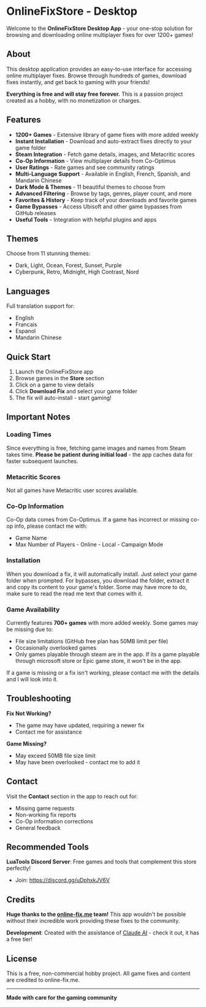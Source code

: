 # OnlineFixStore - Desktop

Welcome to the **OnlineFixStore Desktop App** - your one-stop solution for browsing and downloading online multiplayer fixes for over 1200+ games!

## About

This desktop application provides an easy-to-use interface for accessing online multiplayer fixes. Browse through hundreds of games, download fixes instantly, and get back to gaming with your friends!

**Everything is free and will stay free forever.** This is a passion project created as a hobby, with no monetization or charges.

## Features

- **1200+ Games** - Extensive library of game fixes with more added weekly
- **Instant Installation** - Download and auto-extract fixes directly to your game folder
- **Steam Integration** - Fetch game details, images, and Metacritic scores
- **Co-Op Information** - View multiplayer details from Co-Optimus
- **User Ratings** - Rate games and see community ratings
- **Multi-Language Support** - Available in English, French, Spanish, and Mandarin Chinese
- **Dark Mode & Themes** - 11 beautiful themes to choose from
- **Advanced Filtering** - Browse by tags, genres, player count, and more
- **Favorites & History** - Keep track of your downloads and favorite games
- **Game Bypasses** - Access Ubisoft and other game bypasses from GitHub releases
- **Useful Tools** - Integration with helpful plugins and apps

## Themes

Choose from 11 stunning themes:
- Dark, Light, Ocean, Forest, Sunset, Purple
- Cyberpunk, Retro, Midnight, High Contrast, Nord

## Languages

Full translation support for:
- English
- Francais
- Espanol
- Mandarin Chinese

## Quick Start

1. Launch the OnlineFixStore app
2. Browse games in the **Store** section
3. Click on a game to view details
4. Click **Download Fix** and select your game folder
5. The fix will auto-install - start gaming!

## Important Notes

### Loading Times
Since everything is free, fetching game images and names from Steam takes time. **Please be patient during initial load** - the app caches data for faster subsequent launches.

### Metacritic Scores
Not all games have Metacritic user scores available.

### Co-Op Information
Co-Op data comes from Co-Optimus. If a game has incorrect or missing co-op info, please contact me with:
- Game Name
- Max Number of Players - Online - Local - Campaign Mode

### Installation
When you download a fix, it will automatically install. Just select your game folder when prompted.
For bypasses, you download the folder, extract it and copy its content to your game's folder. 
Some may have more to do, make sure to read the read me text that comes with it.

### Game Availability
Currently features **700+ games** with more added weekly. Some games may be missing due to:
- File size limitations (GitHub free plan has 50MB limit per file)
- Occasionally overlooked games
- Only games playable through steam are in the app. If its a game playable through microsoft store or Epic game store, it won't be in the app.

If a game is missing or a fix isn't working, please contact me with the details and I will look into it.

## Troubleshooting

**Fix Not Working?**
- The game may have updated, requiring a newer fix
- Contact me for assistance

**Game Missing?**
- May exceed 50MB file size limit
- May have been overlooked - contact me to add it

## Contact

Visit the **Contact** section in the app to reach out for:
- Missing game requests
- Non-working fix reports
- Co-Op information corrections
- General feedback

## Recommended Tools

**LuaTools Discord Server**: Free games and tools that complement this store perfectly!
- Join: https://discord.gg/uDphxkJV6V

## Credits

**Huge thanks to the [online-fix.me](https://online-fix.me) team!** This app wouldn't be possible without their incredible work providing these fixes to the community.

**Development**: Created with the assistance of [Claude AI](https://claude.ai) - check it out, it has a free tier!

## License

This is a free, non-commercial hobby project. All game fixes and content are credited to online-fix.me.

---

**Made with care for the gaming community**

